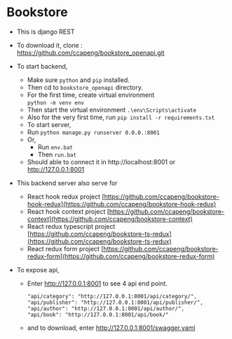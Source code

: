 # Bookstore

- This is django REST

- To download it, clone : https://github.com/ccapeng/bookstore_openapi.git

- To start backend,
	- Make sure `python` and `pip` installed.
	- Then cd to `bookstore_openapi` directory.
	- For the first time, create virtual environment  
		`python -m venv env`
	- Then start the virtual environment `.\env\Scripts\activate`
	- Also for the very first time, run `pip install -r requirements.txt`
	- To start server, 
    - Run `python manage.py runserver 0.0.0.:8001`
    - Or,
      - Run `env.bat`
      - Then `run.bat`
	- Should able to connect it in http://localhost:8001 or http://127.0.0.1:8001
			
- This backend server also serve for
	- React hook redux project [https://github.com/ccapeng/bookstore-hook-redux](https://github.com/ccapeng/bookstore-hook-redux)
	- React hook context project [https://github.com/ccapeng/bookstore-context](https://github.com/ccapeng/bookstore-context)
	- React redux typescript project [https://github.com/ccapeng/bookstore-ts-redux](https://github.com/ccapeng/bookstore-ts-redux)
	- React redux form project [https://github.com/ccapeng/bookstore-redux-form](https://github.com/ccapeng/bookstore-redux-form)
  
- To expose api, 
  - Enter http://127.0.0.1:8001 to see 4 api end point.
    ```
    "api/category": "http://127.0.0.1:8001/api/category/",
    "api/publisher": "http://127.0.0.1:8001/api/publisher/",
    "api/author": "http://127.0.0.1:8001/api/author/",
    "api/book": "http://127.0.0.1:8001/api/book/"
    ```
  - and to download, enter http://127.0.0.1:8001/swagger.yaml